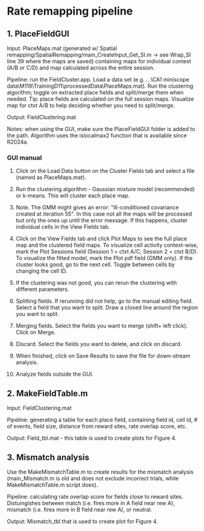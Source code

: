 # Rate remapping pipeline

## 1. PlaceFieldGUI

Input: PlaceMaps.mat (generated w/ Spatial remapping/SpatialRemapping/main_CreateInput_Get_SI.m -> see Wrap_SI line 39 where the maps are saved) containing maps for individual context (A/B or C/D) and map calculated across the entire session.

Pipeline: run the FieldCluster.app. Load a data set (e.g.  ...\CA1 miniscope data\M119\TrainingD11\processedData\PlaceMaps.mat). Run the clustering algorithm; toggle on extracted place fields and split/merge them when needed. Tip: place fields are calculated on the full session maps. Visualize map for ctxt A/B to help deciding whether you need to split/merge. 

Output: FieldClustering.mat

Notes: when using the GUI, make sure the PlaceFieldGUI folder is added to the path. Algorithm uses the islocalmax2 function that is available since R2024a.

### GUI manual

1. Click on the Load Data button on the Cluster Fields tab and select a file (named as PlaceMaps.mat).
2. Run the clustering algorithm - Gaussian mixture model (recommended) or k-means. This will cluster each place map.
3. Note. The GMM might gives an error: "Ill-conditioned covariance created at iteration 55". In this case not all the maps will be processed but only the ones up until the error message. If this happens, cluster individual cells in the View Fields tab.

4. Click on the View Fields tab and click Plot Maps to see the full place map and the clustered field maps. To visualize cell activity context-wise, mark the Plot Sessions field (Session 1  = ctxt A/C; Session 2 = ctxt B/D). To visualize the fitted model, mark the Plot pdf field (GMM only). If the cluster looks good, go to the next cell. Toggle between cells by changing the cell ID.
5. If the clustering was not good, you can rerun the clustering with different parameters.
6. Splitting fields. If rerunning did not help, go to the manual editing field. Select a field that you want to split. Draw a closed line around the region you want to split.
7. Merging fields. Select the fields you want to merge (shift+ left click). Click on Merge.
8. Discard. Select the fields you want to delete, and click on discard.
9. When finished, click on Save Results to save the file for down-stream analysis.
10. Analyze fields outside the GUI.

## 2. MakeFieldTable.m

Input: FieldClustering.mat

Pipeline: generating a table for each place field, containing field id, cell id, # of events, field size, distance from reward sites, rate overlap score, etc.

Output: Field_tbl.mat - this table is used to create plots for Figure 4.

## 3. Mismatch analysis

Use the MakeMismatchTable.m to create results for the mismatch analysis (main_Mismatch.m is old and does not exclude incorrect trials, while MakeMismatchTable.m script does).

Pipeline: calculating rate overlap score for fields close to reward sites. Distuingishes between match (i.e. fires more in A field near rew A), mismatch (i.e. fires more in B field near rew A), or neutral.

Output: Mismatch_tbl that is used to create plot for Figure 4.




